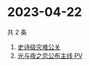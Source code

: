# 2023-04-22

共 2 条

<!-- BEGIN ZHIHUSEARCH -->
<!-- 最后更新时间 Sat Apr 22 2023 08:59:24 GMT+0800 (China Standard Time) -->
1. [史诗级灾难公关](https://www.zhihu.com/search?q=史诗级灾难公关)
1. [光与夜之恋公布主线 PV](https://www.zhihu.com/search?q=光与夜之恋公布主线%20PV)
<!-- END ZHIHUSEARCH -->
